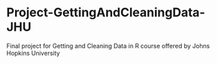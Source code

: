 # Project-GettingAndCleaningData-JHU
Final project for Getting and Cleaning Data in R course offered by Johns Hopkins University
